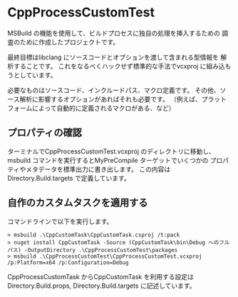 # CppProcessCustomTest

MSBuild の機能を使用して、ビルドプロセスに独自の処理を挿入するための
調査のために作成したプロジェクトです。

最終目標はlibclang にソースコードとオプションを渡して含まれる型情報を
解析することです。
これをなるべくハックせず標準的な手法でvcxproj に組み込もうとしています。

必要なものはソースコード、インクルードパス、マクロ定義です。
その他、ソース解析に影響するオプションがあればそれも必要です。
（例えば、プラットフォームによって自動的に定義されるマクロがある、など）

## プロパティの確認

ターミナルでCppProcessCustomTest.vcxproj のディレクトリに移動し、
msbuild コマンドを実行するとMyPreCompile ターゲットでいくつかの
プロパティやメタデータを標準出力に書き出します。
この内容はDirectory.Build.targets で定義しています。

## 自作のカスタムタスクを適用する

コマンドラインで以下を実行します。

```
> msbuild .\CppCustomTask\CppCustomTask.csproj /t:pack
> nuget install CppCustomTask -Source (CppCustomTask\bin\Debug へのフルパス) -OutputDirectory .\CppProcessCustomTest\packages
> msbuild .\CppProcessCustomTest\CppProcessCustomTest.vcxproj /p:Platform=x64 /p:Configuration=Debug
```

CppProcessCustomTask からCppCustomTask を利用する設定はDirectory.Build.props, Directory.Build.targets に記述しています。

